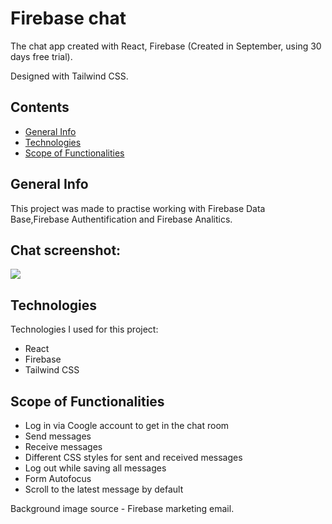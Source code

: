 # Firebase chat

The chat app created with React, Firebase (Created in September, using 30 days free trial). 

Designed with  Tailwind CSS.

## Contents
* [General Info](#general-info)
* [Technologies](#technologies)
* [Scope of Functionalities](#scope-of-functionalities)

## General Info
This project was made to practise working with Firebase Data Base,Firebase Authentification and Firebase Analitics.

## Chat screenshot:

<img src="https://ik.imagekit.io/stcl/chat/screenshot_PVX_iiJrt?ik-sdk-version=javascript-1.4.3&updatedAt=1665218297650">

## Technologies
Technologies I used for this project:
- React 
- Firebase 
- Tailwind CSS


## Scope of Functionalities
- Log in via Coogle account to get in the chat room
- Send messages
- Receive messages
- Different CSS styles for sent and received messages
- Log out while saving all messages
- Form Autofocus
- Scroll to the latest message by default

Background image source - Firebase marketing email.




